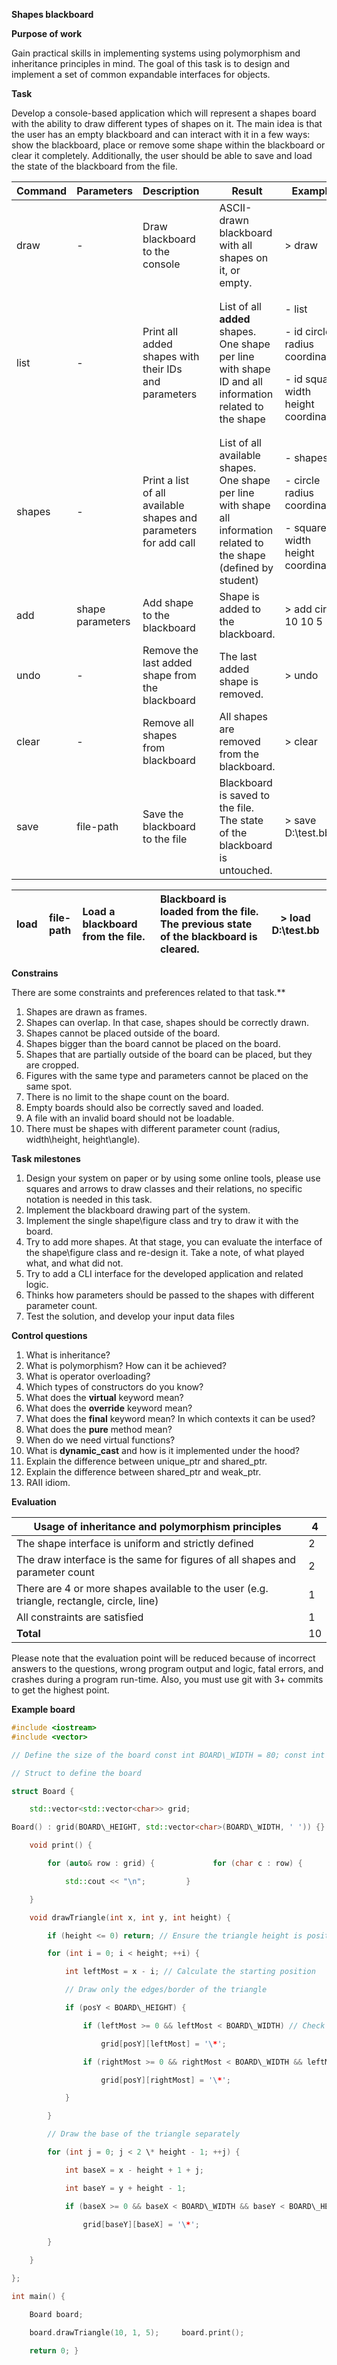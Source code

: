 ﻿**Shapes blackboard** 

**Purpose of work** 

Gain practical skills in implementing systems using polymorphism and inheritance principles in mind. The goal of this task is to design and implement a set of common expandable interfaces for objects. 

**Task** 

Develop a console-based application which will represent a shapes board with the ability to draw different types of shapes on it. The main idea is that the user has an empty blackboard and can interact with it in a few ways: show the blackboard, place or remove some shape within the blackboard or clear it completely. Additionally, the user should be able to save and load the state of the blackboard from the file. 



|**Command** |**Parameters** |**Description** |   |**Result** |**Example** |
| - | - | - |---| - | - |
|draw |- |Draw blackboard to the console |   |ASCII-drawn blackboard with all shapes on it, or empty. |> draw |
|list |- |Print all added shapes with their IDs and parameters |   |List of all **added** shapes. One shape per line with shape ID and all information related to the shape |<p>- list </p><p>- id circle radius coordinates </p><p>- id square width height coordinates </p>|
|shapes  |- |Print a list of all available shapes and parameters for add call |   |List of all available shapes. One shape per line with shape all information related to the shape (defined by student) |<p>- shapes </p><p>- circle radius coordinates </p><p>- square width height coordinates </p>|
|add |shape parameters |Add shape to the blackboard |   |Shape is added to the blackboard. |> add circle 10 10 5 |
|undo |- |Remove the last added shape from the blackboard |   |The last added shape is removed. |> undo |
|clear |- |Remove all shapes from blackboard |   |All shapes are removed from the blackboard. |> clear |
|save |file-path |Save the blackboard to the file |   |Blackboard is saved to the file. The state of the blackboard is untouched. |> save D:\test.bb |



|load |file-path |Load a blackboard from the file. |Blackboard is loaded from the file. The previous state of the blackboard is cleared. |> load D:\test.bb |
| - | - | :- | :- | - |

**Constrains** 

There are some constraints and preferences related to that task.** 

1. Shapes are drawn as frames. 
1. Shapes can overlap. In that case, shapes should be correctly drawn. 
1. Shapes cannot be placed outside of the board. 
1. Shapes bigger than the board cannot be placed on the board. 
1. Shapes that are partially outside of the board can be placed, but they are cropped. 
1. Figures with the same type and parameters cannot be placed on the same spot. 
1. There is no limit to the shape count on the board. 
1. Empty boards should also be correctly saved and loaded. 
1. A file with an invalid board should not be loadable. 
1. There must be shapes with different parameter count (radius, width\height, height\angle). 

**Task milestones** 

1. Design your system on paper or by using some online tools, please use squares and arrows to draw classes and their relations, no specific notation is needed in this task. 
1. Implement the blackboard drawing part of the system. 
1. Implement the single shape\figure class and try to draw it with the board. 
1. Try to add more shapes. At that stage, you can evaluate the interface of the shape\figure class and re-design it. Take a note, of what played what, and what did not. 
1. Try to add a CLI interface for the developed application and related logic. 
1. Thinks how parameters should be passed to the shapes with different parameter count. 
1. Test the solution, and develop your input data files 

**Control questions** 

1. What is inheritance? 
1. What is polymorphism? How can it be achieved? 
1. What is operator overloading? 
1. Which types of constructors do you know? 
1. What does the **virtual** keyword mean? 
1. What does the **override** keyword mean? 
1. What does the **final** keyword mean? In which contexts it can be used? 
1. What does the **pure** method mean? 
1. When do we need virtual functions? 
1. What is **dynamic\_cast** and how is it implemented under the hood? 
1. Explain the difference between unique\_ptr and shared\_ptr. 
1. Explain the difference between shared\_ptr and weak\_ptr. 
1. RAII idiom. 

**Evaluation** 



|Usage of inheritance and polymorphism principles |4 |
| - | - |
|The shape interface is uniform and strictly defined |2 |
|The draw interface is the same for figures of all shapes and parameter count |2 |
|There are 4 or more shapes available to the user (e.g. triangle, rectangle, circle, line) |1 |
|All constraints are satisfied |1 |
|**Total** |10 |

Please note that the evaluation point will be reduced because of incorrect answers to the questions, wrong program output and logic, fatal errors, and crashes during a program run-time. Also, you must use git with 3+ commits to get the highest point.  

**Example board**

```cpp
#include <iostream> 
#include <vector> 

// Define the size of the board const int BOARD\_WIDTH = 80; const int BOARD\_HEIGHT = 25; 

// Struct to define the board 

struct Board { 

    std::vector<std::vector<char>> grid; 

Board() : grid(BOARD\_HEIGHT, std::vector<char>(BOARD\_WIDTH, ' ')) {} 

    void print() { 

        for (auto& row : grid) {             for (char c : row) {                 std::cout << c;             } 

            std::cout << "\n";         } 

    } 

    void drawTriangle(int x, int y, int height) { 

        if (height <= 0) return; // Ensure the triangle height is positive and sensible 

        for (int i = 0; i < height; ++i) { 

            int leftMost = x - i; // Calculate the starting position             int rightMost = x + i; // Calculate the ending position             int posY = y + i; // Calculate the vertical position 

            // Draw only the edges/border of the triangle 

            if (posY < BOARD\_HEIGHT) { 

                if (leftMost >= 0 && leftMost < BOARD\_WIDTH) // Check bounds for left most position 

                    grid[posY][leftMost] = '\*'; 

                if (rightMost >= 0 && rightMost < BOARD\_WIDTH && leftMost != rightMost) // Check bounds for right most position 

                    grid[posY][rightMost] = '\*'; 

            } 

        } 

        // Draw the base of the triangle separately 

        for (int j = 0; j < 2 \* height - 1; ++j) { 

            int baseX = x - height + 1 + j; 

            int baseY = y + height - 1; 

            if (baseX >= 0 && baseX < BOARD\_WIDTH && baseY < BOARD\_HEIGHT) // Check bounds for each position on the base 

                grid[baseY][baseX] = '\*'; 

        } 

    } 

}; 

int main() { 

    Board board; 

    board.drawTriangle(10, 1, 5);     board.print(); 

    return 0; }

```
